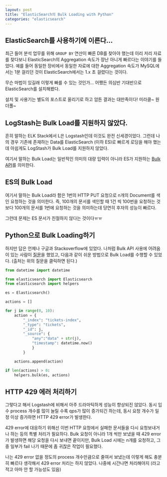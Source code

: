 ```yaml
---
layout: post
title: "ElasticSearch의 Bulk Loading with Python"
categories: "elasticsearch"
---
```


ElasticSearch를 사용하기에 이른다...
---------------------------

최근 들어 분석 업무를 위해 `GROUP BY` 연산이 빠른 DB를 찾아야 했는데 이리 저리 자료를 찾다보니 ElasticSearch의 Aggregation 속도가 장난 아니게 빠르다는 이야기를 들었다. 예를 들어 동일한 장비에서 동일한 자료에 대한 Aggregation 속도가 MySQL에서는 1분 걸리던 것이 ElasticSearch에서는 1.x 초 걸렸다는 것이다.

무슨 마법이 있길래 이렇게 빠를 수 있는 것인가... 어쨌든 의심반 기대반으로 ElasticSearch를 설치해봤다.

설치 및 사용기는 별도의 포스트로 올리기로 하고 암튼 결과는 대만족이다! 미라클~ 원더풀~

LogStash는 Bulk Load를 지원하지 않았다.
---------------------------------------

흔히 말하는 ELK Stack에서 L은 Logstash인데 이것도 완전 신세경이었다. 그런데 나의 경우 기존에 존재하는 Data를 ElasticSearch (이하 ES)로 빠르게 로딩을 해야 했는데 아쉽게도 LogStash가 Bulk Load를 지원하지 않았다.

여기서 말하는 Bulk Load는 일반적인 의미의 대량 입력이 아니라 ES가 지원하는 [Bulk API](https://www.elastic.co/guide/en/elasticsearch/reference/current/docs-bulk.html)를 의미한다.

ES의 Bulk Load
-------------

여기서 말하는 Bulk Load라 함은 1번의 HTTP PUT 요청으로 n개의 Document를 색인 요청하는 것을 의미한다. 즉, 100개의 문서를 색인할 때 1건 씩 100번을 요청하는 것 보다 100개의 문서를 1번에 요청하는 것을 의미하는데 당연히 후자의 성능이 빠르다.

그런데 문제는 ES 문서가 친절하지 않다는 것이다ㅠㅠ

Python으로 Bulk Loading하기
-----------------------

하지만 답은 언제나 구글과 Stackoverflow에 있었다. 나처럼 Bulk API 사용에 어려움이 있는 사람이 [질문](http://stackoverflow.com/questions/20288770/how-to-use-bulk-api-to-store-the-keywords-in-es-by-using-python)을 했었고, 다음과 같이 쉬운 방법으로 Bulk Load를 수행할 수 있었다. (출처는 위의 질문을 클릭하면 된다.)

```python
from datetime import datetime

from elasticsearch import Elasticsearch
from elasticsearch import helpers

es = Elasticsearch()

actions = []

for j in range(0, 10):
    action = {
        "_index": "tickets-index",
        "_type": "tickets",
        "_id": j,
        "_source": {
            "any":"data" + str(j),
            "timestamp": datetime.now()
            }
        }

    actions.append(action)

if len(actions) > 0:
    helpers.bulk(es, actions)
```

HTTP 429 에러 처리하기
----------------

그렇다고 해서 Logstash에 비해서 아주 드라마틱하게 성능이 향상되진 않았다. 동시 입수 process 개수를 많이 늘릴 수록 qps가 많이 증가되긴 하는데, 동시 요청 개수가 일정 이상 증가하면 HTTP 429 error가 발생한다.

429 error에 대응하기 위해선 이번 HTTP 요청에서 실패한 문서들을 다시 요청보내거나 하는 등의 특별 처리가 필요하다. Bulk 요청이 아니라 1개 씩만 보냈을 때 429 error가 발생하면 해당 요청을 다시 보내면 끝이지만, Bulk Load 시에는 n개를 요청하고, 그 중 일부가 fail 나기 때문에 좀 귀찮은 작업이 필요했다.

나는 429 error 없을 정도의 process 개수만큼으로 줄여서 보냈는데 이렇게 해도 충분히 빠르다 생각해서 429 error 처리는 하지 않았다. 나중에 시간나면 처리해야지 (라고 적고 아마 안 할 가능성도 있음)
